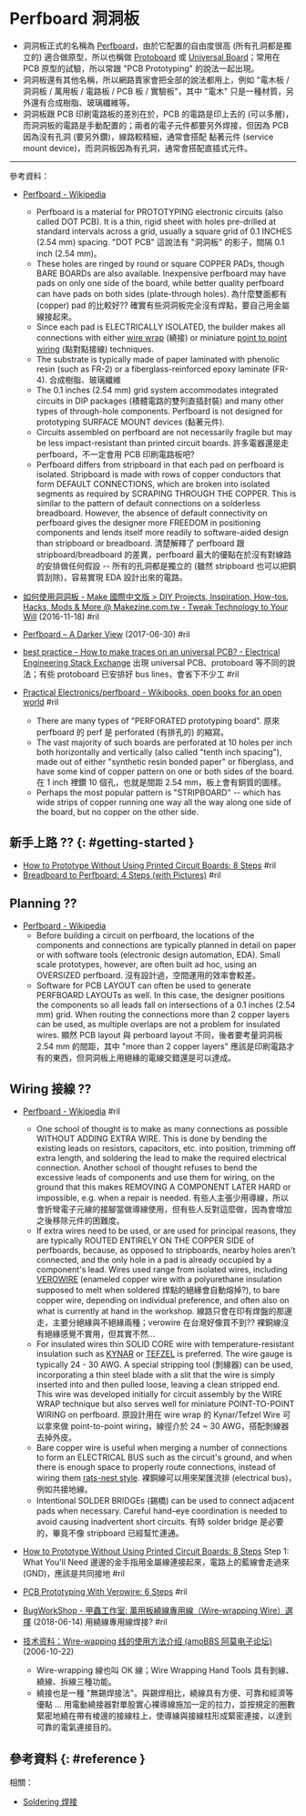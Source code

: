 # Perfboard 洞洞板

  - 洞洞板正式的名稱為 [Perfboard](https://www.google.com/search?q=perfboard&tbm=isch)，由於它配置的自由度很高 (所有孔洞都是獨立的) 適合做原型，所以也稱做 [Protoboard](https://www.google.com/search?q=protoboard&tbm=isch) 或 [Universal Board](https://www.google.com/search?q=universal+board&tbm=isch)；常用在 PCB 原型的試驗，所以常跟 "PCB Prototyping" 的說法一起出現。
  - 洞洞板還有其他名稱，所以網路賣家會把全部的說法都用上，例如 "電木板 / 洞洞板 / 萬用板 / 電路板 / PCB 板 / 實驗板"，其中 "電木" 只是一種材質，另外還有合成樹脂、玻璃纖維等。
  - 洞洞板跟 PCB 印刷電路板的差別在於，PCB 的電路是印上去的 (可以多層)，而洞洞板的電路是手動配置的；兩者的電子元件都要另外焊接，但因為 PCB 因為沒有孔洞 (要另外鑽)，線路較精細，通常會搭配 黏著元件 (service mount device)，而洞洞板因為有孔洞，通常會搭配直插式元件。

---

參考資料：

  - [Perfboard \- Wikipedia](https://en.wikipedia.org/wiki/Perfboard)
      - Perfboard is a material for PROTOTYPING electronic circuits (also called DOT PCB). It is a thin, rigid sheet with holes pre-drilled at standard intervals across a grid, usually a square grid of 0.1 INCHES (2.54 mm) spacing. "DOT PCB" 這說法有 "洞洞板" 的影子，間隔 0.1 inch (2.54 mm)。
      - These holes are ringed by round or square COPPER PADs, though BARE BOARDs are also available. Inexpensive perfboard may have pads on only one side of the board, while better quality perfboard can have pads on both sides (plate-through holes). 為什麼雙面都有 (copper) pad 的比較好?? 確實有些洞洞板完全沒有焊點，要自己用金屬線接起來。
      - Since each pad is ELECTRICALLY ISOLATED, the builder makes all connections with either [wire wrap](https://www.google.com/search?q=wire+wrap+circuit&tbm=isch) (繞接) or miniature [point to point wiring](https://www.google.com/search?q=point-to-point+wiring&tbm=isch) (點對點接線) techniques.
      - The substrate is typically made of paper laminated with phenolic resin (such as FR-2) or a fiberglass-reinforced epoxy laminate (FR-4). 合成樹脂、玻璃纖維
      - The 0.1 inches (2.54 mm) grid system accommodates integrated circuits in DIP packages (積體電路的雙列直插封裝) and many other types of through-hole components. Perfboard is not designed for prototyping SURFACE MOUNT devices (黏著元件).
      - Circuits assembled on perfboard are not necessarily fragile but may be less impact-resistant than printed circuit boards. 許多電器還是走 perfboard，不一定會用 PCB 印刷電路板吧?
      - Perfboard differs from stripboard in that each pad on perfboard is isolated. Stripboard is made with rows of copper conductors that form DEFAULT CONNECTIONS, which are broken into isolated segments as required by SCRAPING THROUGH THE COPPER. This is similar to the pattern of default connections on a solderless breadboard. However, the absence of default connectivity on perfboard gives the designer more FREEDOM in positioning components and lends itself more readily to software-aided design than stripboard or breadboard. 清楚解釋了 perfboard 跟 stripboard/breadboard 的差異，perfboard 最大的優點在於沒有對線路的安排做任何假設 -- 所有的孔洞都是獨立的 (雖然 stripboard 也可以把銅質刮除)，容易實現 EDA 設計出來的電路。

  - [如何使用洞洞板 \- Make 國際中文版 > DIY Projects, Inspiration, How\-tos, Hacks, Mods & More @ Makezine\.com\.tw \- Tweak Technology to Your Will](http://www.makezine.com.tw/476-2/) (2016-11-18) #ril

  - [Perfboard – A Darker View](http://darkerview.com/wordpress/?p=21795) (2017-06-30) #ril

  - [best practice \- How to make traces on an universal PCB? \- Electrical Engineering Stack Exchange](https://electronics.stackexchange.com/questions/55236/) 出現 universal PCB、protoboard 等不同的說法；有些 protoboard 已安排好 bus lines，會省下不少工 #ril

  - [Practical Electronics/perfboard \- Wikibooks, open books for an open world](https://en.wikibooks.org/wiki/Practical_Electronics/perfboard) #ril
      - There are many types of "PERFORATED prototyping board". 原來 perfboard 的 perf 是 perforated (有排孔的) 的縮寫。
      - The vast majority of such boards are perforated at 10 holes per inch both horizontally and vertically (also called "tenth inch spacing"), made out of either "synthetic resin bonded paper" or fiberglass, and have some kind of copper pattern on one or both sides of the board. 在 1 inch 裡鑽 10 個孔，也就是間距 2.54 mm，板上會有銅質的圖樣。
      - Perhaps the most popular pattern is "STRIPBOARD" -- which has wide strips of copper running one way all the way along one side of the board, but no copper on the other side.

## 新手上路 ?? {: #getting-started }

  - [How to Prototype Without Using Printed Circuit Boards: 8 Steps](https://www.instructables.com/id/How-to-Prototype-Without-Using-Printed-Circuit-Boa/) #ril
  - [Breadboard to Perfboard: 4 Steps \(with Pictures\)](https://www.instructables.com/id/Breadboard-to-Perfboard/) #ril

## Planning ??

  - [Perfboard \- Wikipedia](https://en.wikipedia.org/wiki/Perfboard)
      - Before building a circuit on perfboard, the locations of the components and connections are typically planned in detail on paper or with software tools (electronic design automation, EDA). Small scale prototypes, however, are often built ad hoc, using an OVERSIZED perfboard. 沒有設計過，空間運用的效率會較差。
      - Software for PCB LAYOUT can often be used to generate PERFBOARD LAYOUTs as well. In this case, the designer positions the components so all leads fall on intersections of a 0.1 inches (2.54 mm) grid. When routing the connections more than 2 copper layers can be used, as multiple overlaps are not a problem for insulated wires. 顯然 PCB layout 與 perboard layout 不同，後者要考量洞洞板 2.54 mm 的間距，其中 "more than 2 copper layers" 應該是印刷電路才有的東西，但洞洞板上用絕緣的電線交錯還是可以達成。

## Wiring 接線 ??

  - [Perfboard \- Wikipedia](https://en.wikipedia.org/wiki/Perfboard) #ril
      - One school of thought is to make as many connections as possible WITHOUT ADDING EXTRA WIRE. This is done by bending the existing leads on resistors, capacitors, etc. into position, trimming off extra length, and soldering the lead to make the required electrical connection. Another school of thought refuses to bend the excessive leads of components and use them for wiring, on the ground that this makes REMOVING A COMPONENT LATER HARD or impossible, e.g. when a repair is needed. 有些人主張少用導線，所以會折彎電子元線的接腳當做導線使用，但有些人反對這麼做，因為會增加之後移除元件的困難度。
      - If extra wires need to be used, or are used for principal reasons, they are typically ROUTED ENTIRELY ON THE COPPER SIDE of perfboards, because, as opposed to stripboards, nearby holes aren't connected, and the only hole in a pad is already occupied by a component's lead. Wires used range from isolated wires, including [VEROWIRE](https://www.google.com/search?q=verowire&tbm=isch) (enameled copper wire with a polyurethane insulation supposed to melt when soldered 焊點的絕緣會自動熔掉?), to bare copper wire, depending on individual preference, and often also on what is currently at hand in the workshop. 線路只會在印有焊盤的那邊走，主要分絕緣與不絕緣兩種；verowire 在台灣好像買不到?? 裸銅線沒有絕緣感覺不實用，但其實不然...
      - For insulated wires thin SOLID CORE wire with temperature-resistant insulation such as [KYNAR](https://www.google.com/search?q=kynar+wire&tbm=isch) or [TEFZEL](https://www.google.com/search?q=tefzel+wire&tbm=isch) is preferred. The wire gauge is typically 24 - 30 AWG. A special stripping tool (剝線器) can be used, incorporating a thin steel blade with a slit that the wire is simply inserted into and then pulled loose, leaving a clean stripped end. This wire was developed initially for circuit assembly by the WIRE WRAP technique but also serves well for miniature POINT-TO-POINT WIRING on perfboard. 原設計用在 wire wrap 的 Kynar/Tefzel Wire 可以拿來做 point-to-point wiring，線徑介於 24 ~ 30 AWG，搭配剝線器去掉外皮。
      - Bare copper wire is useful when merging a number of connections to form an ELECTRICAL BUS such as the circuit's ground, and when there is enough space to properly route connections, instead of wiring them [rats-nest style](https://www.google.com/search?q=rats-nest+wiring&tbm=isch). 裸銅線可以用來架匯流排 (electrical bus)，例如共接地線。
      - Intentional SOLDER BRIDGEs (錫橋) can be used to connect adjacent pads when necessary. Careful hand–eye coordination is needed to avoid causing inadvertent short circuits. 有時 solder bridge 是必要的，畢竟不像 stripboard 已經幫忙連通。

  - [How to Prototype Without Using Printed Circuit Boards: 8 Steps](https://www.instructables.com/id/How-to-Prototype-Without-Using-Printed-Circuit-Boa/) Step 1: What You'll Need 邊邊的金手指用金屬線連接起來，電路上的藍線會走過來 (GND)，應該是共同接地 #ril
  - [PCB Prototyping With Verowire: 6 Steps](https://www.instructables.com/id/PCB-Prototyping-With-Verowire/) #ril
  - [BugWorkShop \- 甲蟲工作室: 萬用板繞線專用線（Wire\-wrapping Wire）選擇](http://bugworkshop.blogspot.com/2018/06/wire-wrapping-wire.html) (2018-06-14) 用繞線專用線焊接? #ril
  - [技术资料：Wire\-wapping 线的使用方法介绍 \(amoBBS 阿莫电子论坛\)](https://www.amobbs.com/thread-681125-1-1.html) (2006-10-22)
      - Wire-wrapping 線也叫 OK 線；Wire Wrapping Hand Tools 具有剝線、繞線、拆線三種功能。
      - 繞接也是一種 "無錫焊接法"。與錫焊相比，繞線具有方便、可靠和經濟等優點 ... 用電動繞接器對單股實心裸導線施加一定的拉力，並按規定的圈數緊密地繞在帶有棱邊的接線柱上，使導線與接線柱形成緊密連接，以達到可靠的電氣連接目的。

## 參考資料 {: #reference }

相關：

  - [Soldering 焊接](soldering.md)
